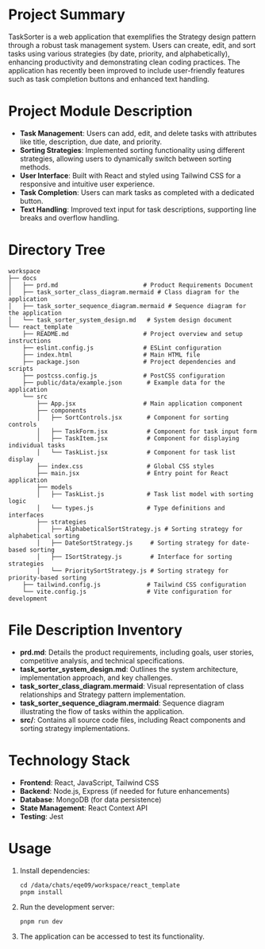 # Project Summary
TaskSorter is a web application that exemplifies the Strategy design pattern through a robust task management system. Users can create, edit, and sort tasks using various strategies (by date, priority, and alphabetically), enhancing productivity and demonstrating clean coding practices. The application has recently been improved to include user-friendly features such as task completion buttons and enhanced text handling.

# Project Module Description
- **Task Management**: Users can add, edit, and delete tasks with attributes like title, description, due date, and priority.
- **Sorting Strategies**: Implemented sorting functionality using different strategies, allowing users to dynamically switch between sorting methods.
- **User Interface**: Built with React and styled using Tailwind CSS for a responsive and intuitive user experience.
- **Task Completion**: Users can mark tasks as completed with a dedicated button.
- **Text Handling**: Improved text input for task descriptions, supporting line breaks and overflow handling.

# Directory Tree
```
workspace
├── docs
│   ├── prd.md                        # Product Requirements Document
│   ├── task_sorter_class_diagram.mermaid # Class diagram for the application
│   ├── task_sorter_sequence_diagram.mermaid # Sequence diagram for the application
│   └── task_sorter_system_design.md   # System design document
└── react_template
    ├── README.md                     # Project overview and setup instructions
    ├── eslint.config.js              # ESLint configuration
    ├── index.html                    # Main HTML file
    ├── package.json                  # Project dependencies and scripts
    ├── postcss.config.js             # PostCSS configuration
    ├── public/data/example.json       # Example data for the application
    └── src
        ├── App.jsx                   # Main application component
        ├── components
        │   ├── SortControls.jsx       # Component for sorting controls
        │   ├── TaskForm.jsx           # Component for task input form
        │   ├── TaskItem.jsx           # Component for displaying individual tasks
        │   └── TaskList.jsx           # Component for task list display
        ├── index.css                  # Global CSS styles
        ├── main.jsx                   # Entry point for React application
        ├── models
        │   ├── TaskList.js            # Task list model with sorting logic
        │   └── types.js               # Type definitions and interfaces
        ├── strategies
        │   ├── AlphabeticalSortStrategy.js # Sorting strategy for alphabetical sorting
        │   ├── DateSortStrategy.js     # Sorting strategy for date-based sorting
        │   ├── ISortStrategy.js        # Interface for sorting strategies
        │   └── PrioritySortStrategy.js # Sorting strategy for priority-based sorting
    ├── tailwind.config.js             # Tailwind CSS configuration
    └── vite.config.js                 # Vite configuration for development
```

# File Description Inventory
- **prd.md**: Details the product requirements, including goals, user stories, competitive analysis, and technical specifications.
- **task_sorter_system_design.md**: Outlines the system architecture, implementation approach, and key challenges.
- **task_sorter_class_diagram.mermaid**: Visual representation of class relationships and Strategy pattern implementation.
- **task_sorter_sequence_diagram.mermaid**: Sequence diagram illustrating the flow of tasks within the application.
- **src/**: Contains all source code files, including React components and sorting strategy implementations.

# Technology Stack
- **Frontend**: React, JavaScript, Tailwind CSS
- **Backend**: Node.js, Express (if needed for future enhancements)
- **Database**: MongoDB (for data persistence)
- **State Management**: React Context API
- **Testing**: Jest

# Usage
1. Install dependencies:
   ```
   cd /data/chats/eqe09/workspace/react_template
   pnpm install
   ```
2. Run the development server:
   ```
   pnpm run dev
   ```
3. The application can be accessed to test its functionality.
